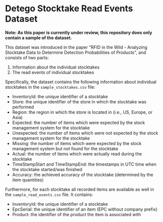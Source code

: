 # Detego Stocktake Read Events Dataset

**Note: As this paper is currently under review, this repository does only contain a sample of the dataset.**

This dataset was introduced in the paper "RFID in the Wild - Analyzing Stocktake Data to Determine Detection Probabilities of Products", and consists of two parts:

1. Information about the individual stocktakes
2. The read events of individual stocktakes 

Specifically, the dataset contains the following information about individual stocktakes in the `sample_stocktakes.csv` file:

* InventoryId: the unique identifier of a stocktake
* Store: the unique identifier of the store in which the stocktake was performed
* Region: the region in which the store is located in (i.e., US, Europe, or Asia)
* Expected: the number of items which were expected by the stock management system for the stocktake
* Unexpected: the number of items which were not expected by the stock management system for the stocktake
* Missing: the number of items which were expected by the stock management system but not found for the stocktake
* Actual: the number of items which were actually read during the stocktake
* TimeStampStart and TimeStampEnd: the timestamps in UTC time when the stocktake started/was finished
* Accuracy: the achieved accuracy of the stocktake (determined by the item quantities)

Furthermore, for each stocktake all recorded items are available as well in the `sample_read_events.csv` file. It contains:

* InventoryId: the unique identifier of a stocktake
* EpcSerial: the unique identifier of an item (EPC without company prefix)
* Product: the identifier of the product the item is associated with


